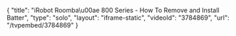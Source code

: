 {
    "title": "iRobot Roomba\u00ae 800 Series - How To Remove and Install Batter",
    "type": "solo",
    "layout": "iframe-static",
    "videoId": "3784869",
    "url": "\/tvpembed\/3784869"
}
